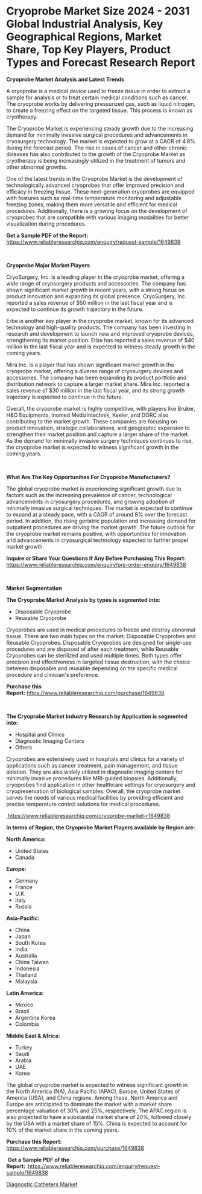 <p><h1>Cryoprobe Market Size 2024 - 2031 Global Industrial Analysis, Key Geographical Regions, Market Share, Top Key Players, Product Types and Forecast Research Report</h1></p><p><strong>Cryoprobe Market Analysis and Latest Trends</strong></p>
<p><p>A cryoprobe is a medical device used to freeze tissue in order to extract a sample for analysis or to treat certain medical conditions such as cancer. The cryoprobe works by delivering pressurized gas, such as liquid nitrogen, to create a freezing effect on the targeted tissue. This process is known as cryotherapy.</p><p>The Cryoprobe Market is experiencing steady growth due to the increasing demand for minimally invasive surgical procedures and advancements in cryosurgery technology. The market is expected to grow at a CAGR of 4.8% during the forecast period. The rise in cases of cancer and other chronic diseases has also contributed to the growth of the Cryoprobe Market as cryotherapy is being increasingly utilized in the treatment of tumors and other abnormal growths.</p><p>One of the latest trends in the Cryoprobe Market is the development of technologically advanced cryoprobes that offer improved precision and efficacy in freezing tissue. These next-generation cryoprobes are equipped with features such as real-time temperature monitoring and adjustable freezing zones, making them more versatile and efficient for medical procedures. Additionally, there is a growing focus on the development of cryoprobes that are compatible with various imaging modalities for better visualization during procedures.</p></p>
<p><strong>Get a Sample PDF of the Report:&nbsp;</strong> <a href="https://www.reliableresearchiq.com/enquiry/request-sample/1649838">https://www.reliableresearchiq.com/enquiry/request-sample/1649838</a></p>
<p>&nbsp;</p>
<p><strong>Cryoprobe Major Market Players</strong></p>
<p><p>CryoSurgery, Inc. is a leading player in the cryoprobe market, offering a wide range of cryosurgery products and accessories. The company has shown significant market growth in recent years, with a strong focus on product innovation and expanding its global presence. CryoSurgery, Inc. reported a sales revenue of $50 million in the last fiscal year and is expected to continue its growth trajectory in the future.</p><p>Erbe is another key player in the cryoprobe market, known for its advanced technology and high-quality products. The company has been investing in research and development to launch new and improved cryoprobe devices, strengthening its market position. Erbe has reported a sales revenue of $40 million in the last fiscal year and is expected to witness steady growth in the coming years.</p><p>Mira Inc. is a player that has shown significant market growth in the cryoprobe market, offering a diverse range of cryosurgery devices and accessories. The company has been expanding its product portfolio and distribution network to capture a larger market share. Mira Inc. reported a sales revenue of $30 million in the last fiscal year, and its strong growth trajectory is expected to continue in the future.</p><p>Overall, the cryoprobe market is highly competitive, with players like Bruker, H&O Equipments, inomed Medizintechnik, Keeler, and DORC also contributing to the market growth. These companies are focusing on product innovation, strategic collaborations, and geographic expansion to strengthen their market position and capture a larger share of the market. As the demand for minimally invasive surgery techniques continues to rise, the cryoprobe market is expected to witness significant growth in the coming years.</p></p>
<p>&nbsp;</p>
<p><strong>What Are The Key Opportunities For Cryoprobe Manufacturers?</strong></p>
<p><p>The global cryoprobe market is experiencing significant growth due to factors such as the increasing prevalence of cancer, technological advancements in cryosurgery procedures, and growing adoption of minimally invasive surgical techniques. The market is expected to continue to expand at a steady pace, with a CAGR of around 8% over the forecast period. In addition, the rising geriatric population and increasing demand for outpatient procedures are driving the market growth. The future outlook for the cryoprobe market remains positive, with opportunities for innovation and advancements in cryosurgical technology expected to further propel market growth.</p></p>
<p><strong>Inquire or Share Your Questions If Any Before Purchasing This Report:</strong> <a href="https://www.reliableresearchiq.com/enquiry/pre-order-enquiry/1649838">https://www.reliableresearchiq.com/enquiry/pre-order-enquiry/1649838</a></p>
<p>&nbsp;</p>
<p><strong>Market Segmentation</strong></p>
<p><strong>The Cryoprobe Market Analysis by types is segmented into:</strong></p>
<p><ul><li>Disposable Cryoprobe</li><li>Reusable Cryoprobe</li></ul></p>
<p><p>Cryoprobes are used in medical procedures to freeze and destroy abnormal tissue. There are two main types on the market: Disposable Cryoprobes and Reusable Cryoprobes. Disposable Cryoprobes are designed for single-use procedures and are disposed of after each treatment, while Reusable Cryoprobes can be sterilized and used multiple times. Both types offer precision and effectiveness in targeted tissue destruction, with the choice between disposable and reusable depending on the specific medical procedure and clinician's preference.</p></p>
<p><strong>Purchase this Report:&nbsp;</strong><a href="https://www.reliableresearchiq.com/purchase/1649838">https://www.reliableresearchiq.com/purchase/1649838</a></p>
<p>&nbsp;</p>
<p><strong>The Cryoprobe Market Industry Research by Application is segmented into:</strong></p>
<p><ul><li>Hospital and Clinics</li><li>Diagnostic Imaging Centers</li><li>Others</li></ul></p>
<p><p>Cryoprobes are extensively used in hospitals and clinics for a variety of applications such as cancer treatment, pain management, and tissue ablation. They are also widely utilized in diagnostic imaging centers for minimally invasive procedures like MRI-guided biopsies. Additionally, cryoprobes find application in other healthcare settings for cryosurgery and cryopreservation of biological samples. Overall, the cryoprobe market serves the needs of various medical facilities by providing efficient and precise temperature control solutions for medical procedures.</p></p>
<p><a href="https://www.reliableresearchiq.com/cryoprobe-market-r1649838">&nbsp;https://www.reliableresearchiq.com/cryoprobe-market-r1649838</a></p>
<p><strong>In terms of Region, the Cryoprobe Market Players available by Region are:</strong></p>
<p>
    <p> <strong> North America: </strong>
        <ul>
            <li>United States</li>
            <li>Canada</li>
        </ul>
        </p> 
    <p> <strong> Europe: </strong>
        <ul>
            <li>Germany</li>
            <li>France</li>
            <li>U.K.</li>
            <li>Italy</li>
            <li>Russia</li>
        </ul>
        </p> 
    <p> <strong> Asia-Pacific: </strong>
        <ul>
            <li>China</li>
            <li>Japan</li>
            <li>South Korea</li>
            <li>India</li>
            <li>Australia</li>
            <li>China Taiwan</li>
            <li>Indonesia</li>
            <li>Thailand</li>
            <li>Malaysia</li>
        </ul>
        </p> 
    <p> <strong> Latin America: </strong>
        <ul>
            <li>Mexico</li>
            <li>Brazil</li>
            <li>Argentina Korea</li>
            <li>Colombia</li>
        </ul>
        </p> 
    <p> <strong> Middle East & Africa: </strong>
        <ul>
            <li>Turkey</li>
            <li>Saudi</li>
            <li>Arabia</li>
            <li>UAE</li>
            <li>Korea</li>
        </ul>
    </p>
    </p>
<p><p>The global cryoprobe market is expected to witness significant growth in the North America (NA), Asia Pacific (APAC), Europe, United States of America (USA), and China regions. Among these, North America and Europe are anticipated to dominate the market with a market share percentage valuation of 30% and 25%, respectively. The APAC region is also projected to have a substantial market share of 20%, followed closely by the USA with a market share of 15%. China is expected to account for 10% of the market share in the coming years.</p></p>
<p><strong>Purchase this Report: </strong><a href="https://www.reliableresearchiq.com/purchase/1649838">https://www.reliableresearchiq.com/purchase/1649838</a></p>
<p>&nbsp;<strong>Get a Sample PDF of the Report:&nbsp;&nbsp;</strong><a href="https://www.reliableresearchiq.com/enquiry/request-sample/1649838">https://www.reliableresearchiq.com/enquiry/request-sample/1649838</a></p>
<p><strong></strong></p>
<p><p><a href="https://github.com/wrwgzwbr35/Market-Research-Report-List-2/blob/main/diagnostic-catheters-market.md">Diagnostic Catheters Market</a></p></p>